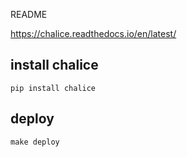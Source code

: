 README

https://chalice.readthedocs.io/en/latest/

## install chalice

```pip install chalice```

## deploy

```make deploy```